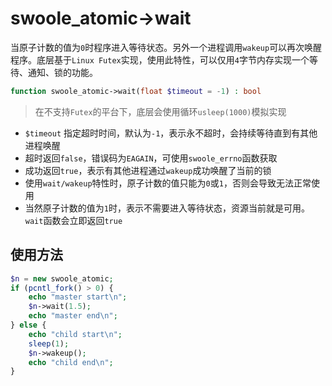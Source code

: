 # swoole_atomic->wait

当原子计数的值为`0`时程序进入等待状态。另外一个进程调用`wakeup`可以再次唤醒程序。底层基于`Linux Futex`实现，使用此特性，可以仅用`4`字节内存实现一个等待、通知、锁的功能。
```php
function swoole_atomic->wait(float $timeout = -1) : bool
```
> 在不支持`Futex`的平台下，底层会使用循环`usleep(1000)`模拟实现

* `$timeout` 指定超时时间，默认为`-1`，表示永不超时，会持续等待直到有其他进程唤醒
* 超时返回`false`，错误码为`EAGAIN`，可使用`swoole_errno`函数获取
* 成功返回`true`，表示有其他进程通过`wakeup`成功唤醒了当前的锁
* 使用`wait/wakeup`特性时，原子计数的值只能为`0`或`1`，否则会导致无法正常使用
* 当然原子计数的值为`1`时，表示不需要进入等待状态，资源当前就是可用。`wait`函数会立即返回`true`

使用方法
----
```php
$n = new swoole_atomic;
if (pcntl_fork() > 0) {
	echo "master start\n";
	$n->wait(1.5);
	echo "master end\n";
} else {
	echo "child start\n";
	sleep(1);
	$n->wakeup();
	echo "child end\n";
}
```